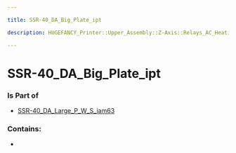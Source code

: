 ```yaml
---

title: SSR-40_DA_Big_Plate_ipt

description: HUGEFANCY_Printer::Upper_Assembly::Z-Axis::Relays_AC_Heating::SSR-40_DA::SSR-40_DA_iam88::SSR-40_DA_Large_P_W_S_iam63::SSR-40_DA_Big_Plate_ipt

---
```

# SSR-40_DA_Big_Plate_ipt
<script>
    var geoarray = '{"SSR-40_DA_Big_Plate_ipt": {}}';
</script>
<script>
    var basepath = '/assets/HUGEFANCY_Printer/Upper_Assembly/Z-Axis/Relays_AC_Heating/SSR-40_DA/SSR-40_DA_iam88/SSR-40_DA_Large_P_W_S_iam63/';
</script>
<link rel="stylesheet" href="/css/container.css">

<div id="container"></div>

<!-- these are the required scripts for the three.js scene -->
<script src="/lib/three.min.js"></script>
<script src="/lib/OrbitControls.js"></script>
<script src="/lib/RectAreaLightUniformsLib.js"></script>
<!-- this is your app's lib file -->
<script src="/lib/triceratops_app.js"></script>
### Is Part of
- [SSR-40_DA_Large_P_W_S_iam63](../SSR-40_DA_Large_P_W_S_iam63)  

### Contains:
- [](./SSR-40_DA_Big_Plate_ipt/)

